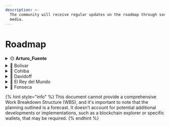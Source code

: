 ```yaml
---
description: >-
  The community will receive regular updates on the roadmap through social
  media.
---
```


# Roadmap

<details>

<summary><span data-gb-custom-inline data-tag="emoji" data-code="1f7e1">🟡</span> <strong>Arturo_Fuente</strong></summary>

**Tasks:**

[x] Whitepaper
[x] Landing page
[ ] Pitch deck
[x] Mint the $POLN token
[ ] Waitlist / Whitelist
[ ] Develop community & partnerships
[ ] Pre-Seed / Private Sale #1

</details>

<details>

<summary><span data-gb-custom-inline data-tag="emoji" data-code="1f535">🔵</span> Bolivar</summary>

**Tasks:**

* Airdrop #1
* Giveaway
* Private Sale #2
* Job Board (help Talents and Agents to find missions) — MVP
* Talents Finder (help Agents and Clients to find Talents) — MVP
* Token Holder Only, restrict access to POLN holder
* Develop community & partnerships
* **TESTNET** deployment

</details>

<details>

<summary><span data-gb-custom-inline data-tag="emoji" data-code="1f535">🔵</span> Cohiba</summary>

**Tasks:**

* Airdrops
* Public Sale
* Support Mission & Escrow, extend Bolivar\_1
* Support Stablecoins payment
* Support Basic Staking for Agents/Mentors
* Develop community & partnerships
* **MAINNET** deployment

</details>

<details>

<summary><span data-gb-custom-inline data-tag="emoji" data-code="1f535">🔵</span> Davidoff</summary>

**Tasks :**

* Extend Staking
* Support More Stablecoins
* Lending & Borrowing, POLN holder can lend to Stakers (Agents/Mentors)
* Support multiple Agents/Mentors inside a single Fellowship
* Training
* Helpdesk
* Develop community & partnerships
* Dispute Mediation

</details>

<details>

<summary><span data-gb-custom-inline data-tag="emoji" data-code="1f535">🔵</span> El Rey del Mundo</summary>

**Tasks :**

* Decentralized Development
* DAO
* Additional Plans
* Additional features
* Update protocol fees
* Hackathon, etc
* …

</details>

<details>

<summary><span data-gb-custom-inline data-tag="emoji" data-code="1f535">🔵</span> Fonseca</summary>

**Tasks :**

* Application Specific Blockchain (ASBC)
* DAO
* Secured Non-Custodial Wallet
* Testnet
* Bridges
* New tokenomic: incentive PoS validators, etc.
* Hackathon, etc.
* …

</details>

{% hint style="info" %}
This document cannot provide a comprehensive Work Breakdown Structure (WBS), and it's important to note that the planning outlined is a forecast. It doesn’t account for potential additional developments or implementations, such as a blockchain explorer or specific wallets, that may be required.
{% endhint %}
